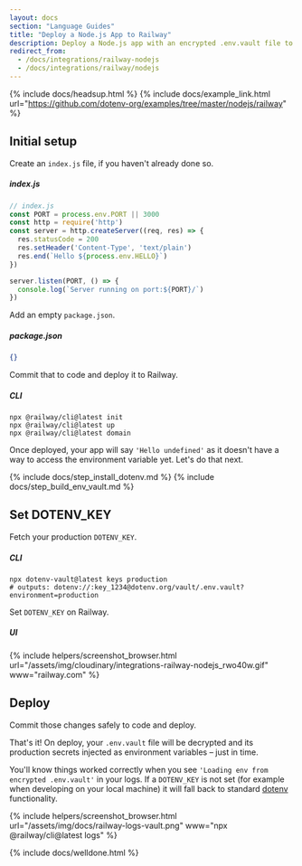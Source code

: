 ```yaml
---
layout: docs
section: "Language Guides"
title: "Deploy a Node.js App to Railway"
description: Deploy a Node.js app with an encrypted .env.vault file to Railway.
redirect_from:
  - /docs/integrations/railway-nodejs
  - /docs/integrations/railway/nodejs
---
```


{% include docs/headsup.html %}
{% include docs/example_link.html url="https://github.com/dotenv-org/examples/tree/master/nodejs/railway" %}

## Initial setup

Create an `index.js` file, if you haven't already done so.

##### index.js
```js
// index.js
const PORT = process.env.PORT || 3000
const http = require('http')
const server = http.createServer((req, res) => {
  res.statusCode = 200
  res.setHeader('Content-Type', 'text/plain')
  res.end(`Hello ${process.env.HELLO}`)
})

server.listen(PORT, () => {
  console.log(`Server running on port:${PORT}/`)
})
```

Add an empty `package.json`.

##### package.json
```json
{}
```

Commit that to code and deploy it to Railway.

##### CLI
```shell
npx @railway/cli@latest init
npx @railway/cli@latest up
npx @railway/cli@latest domain
```

Once deployed, your app will say `'Hello undefined'` as it doesn't have a way to access the environment variable yet. Let's do that next.

{% include docs/step_install_dotenv.md %}
{% include docs/step_build_env_vault.md %}

## Set DOTENV_KEY

Fetch your production `DOTENV_KEY`.

##### CLI
```shell
npx dotenv-vault@latest keys production
# outputs: dotenv://:key_1234@dotenv.org/vault/.env.vault?environment=production
```

Set `DOTENV_KEY` on Railway.

##### UI
{% include helpers/screenshot_browser.html url="/assets/img/cloudinary/integrations-railway-nodejs_rwo40w.gif" www="railway.com" %}

## Deploy

Commit those changes safely to code and deploy.

That's it! On deploy, your `.env.vault` file will be decrypted and its production secrets injected as environment variables – just in time.

You'll know things worked correctly when you see `'Loading env from encrypted .env.vault'` in your logs. If a `DOTENV_KEY` is not set (for example when developing on your local machine) it will fall back to standard [dotenv](https://github.com/motdotla/dotenv) functionality.

{% include helpers/screenshot_browser.html url="/assets/img/docs/railway-logs-vault.png" www="npx @railway/cli@latest logs" %}

{% include docs/welldone.html %}
